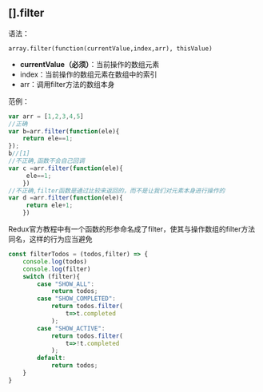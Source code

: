 ## \[\].filter

语法：

```
array.filter(function(currentValue,index,arr), thisValue)
```

* **currentValue（必须）**：当前操作的数组元素
* index：当前操作的数组元素在数组中的索引
* arr：调用filter方法的数组本身

范例：

```js
var arr = [1,2,3,4,5]
//正确
var b=arr.filter(function(ele){
	return ele==1;
});
b//[1]
//不正确,函数不会自己回调
var c =arr.filter(function(ele){
	 ele==1;
	})
//不正确,filter函数是通过比较来返回的，而不是让我们对元素本身进行操作的
var d =arr.filter(function(ele){
	 return ele+1;
	})

```





Redux官方教程中有一个函数的形参命名成了filter，使其与操作数组的filter方法同名，这样的行为应当避免

```js
const filterTodos = (todos,filter) => {
    console.log(todos)
    console.log(filter)
    switch (filter){
        case "SHOW_ALL":
            return todos;
        case "SHOW_COMPLETED":
            return todos.filter(
                t=>t.completed
            );
        case "SHOW_ACTIVE":
            return todos.filter(
                t=>!t.completed
            );
        default:
            return todos;
    }
}
```



